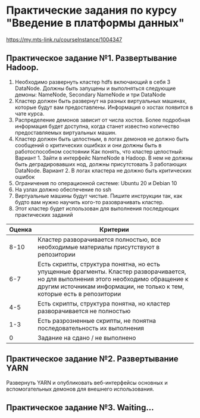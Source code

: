 # Практические задания по курсу "Введение в платформы данных"

https://my.mts-link.ru/courseInstance/1004347

## Практическое задание №1. Развертывание Hadoop. 

1. Необходимо развернуть кластер hdfs включающий в себя 3 DataNode. Должны быть запущены и выполняться следующие демоны: NameNode, Secondary NameNode и три DataNode
2. Кластер должен быть развернут на разных виртуальных машинах, которые будут вам предоставлены. Информация о хостах появится в чате курса.
3. Распределение демонов зависит от числа хостов. Более подробная информация будет доступна, когда станет известно количество предоставляемых виртуальных машин.
4. Кластер должен быть целостным, в логах демонов не должно быть сообщений о критических ошибках и они должны быть в работоспособном состоянии
Как понять, что кластер целостный: 
Вариант 1. Зайти в интерфейс NameNode в Hadoop. В нем не должны быть деградировавших нод, должны присутстовать 3 работающих DataNode. 
Вариант 2. В логах кластера не должно быть критических ошибок
5. Ограничения по операционной системе: Ubuntu 20 и Debian 10
6. На узлах должно обеспечение по ssh
7. Виртуальные машины будут чистые. Пишите инструкции так, как будто вам нужно научить кого-то разоврачивать кластер.
8. Этот кластер будет использован для выполнения последующих практических заданий


| Оценка | Критерии |
|---|---|
| 8-10 | Кластер разворачивается полностью, все необходимые материалы присутствуют в репозитории |
| 6-7 | Есть скрипты, структура понятна, но есть упущенные фрагменты. Кластер разворачивается, но для выполнения этого необходимо обращение к другим источникам информации, не только к тем, которые есть в репозитории |
| 4-5 | Есть скрипты, структура понятна, но кластер разворачивается не полностью |
| 1-3 | Есть разрозненные скрипты, не понятна последовательность их выполнения |
| 0 | Задание на сдано / не выполнено |


## Практическое задание №2. Развертывание YARN

Развернуть YARN и опубликовать веб-интерфейсы основных и вспомогательных демонов для внешнего использования.


## Практическое задание №3. Waiting...

